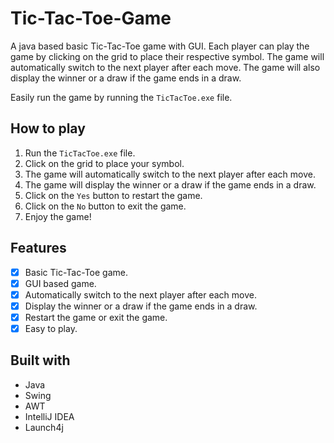 # Tic-Tac-Toe-Game
A java based basic Tic-Tac-Toe game with GUI. Each player can play the game by clicking on the grid to place their respective symbol. The game will automatically switch to the next player after each move. The game will also display the winner or a draw if the game ends in a draw.

Easily run the game by running the `TicTacToe.exe` file.

## How to play
1. Run the `TicTacToe.exe` file.
2. Click on the grid to place your symbol.
3. The game will automatically switch to the next player after each move.
4. The game will display the winner or a draw if the game ends in a draw.
5. Click on the `Yes` button to restart the game.
6. Click on the `No` button to exit the game.
7. Enjoy the game!

## Features
- [x] Basic Tic-Tac-Toe game.
- [x] GUI based game.
- [x] Automatically switch to the next player after each move.
- [x] Display the winner or a draw if the game ends in a draw.
- [x] Restart the game or exit the game.
- [x] Easy to play.

## Built with
- Java
- Swing
- AWT
- IntelliJ IDEA
- Launch4j